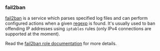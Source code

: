 ### fail2ban

[fail2ban](https://www.fail2ban.org/) is a service which parses
specified log files and can perform configured actions when a given
[regexp](https://en.wikipedia.org/wiki/Regular_expression) is found.
It's usually used to ban offending IP addresses using `iptables` rules
(only IPv4 connections are supported at the moment).

Read the [fail2ban role documentation](https://docs.debops.org/en/master/ansible/roles/fail2ban/) for more details.
